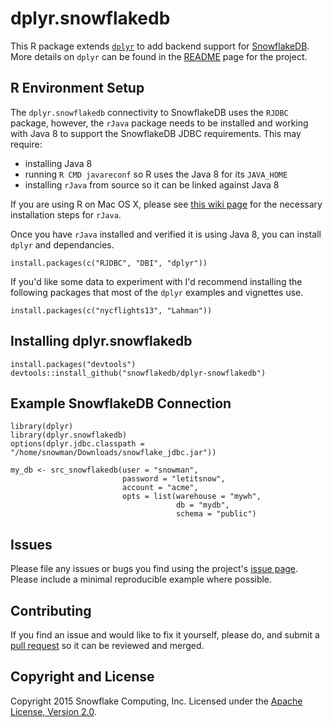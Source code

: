 <!--
Copyright 2015 Snowflake Computing Inc.

Licensed under the Apache License, Version 2.0 (the "License");
you may not use this file except in compliance with the License.
You may obtain a copy of the License at

http://www.apache.org/licenses/LICENSE-2.0

Unless required by applicable law or agreed to in writing, software
distributed under the License is distributed on an "AS IS" BASIS,
WITHOUT WARRANTIES OR CONDITIONS OF ANY KIND, either express or implied.
See the License for the specific language governing permissions and
limitations under the License.
-->

# dplyr.snowflakedb

This R package extends [`dplyr`](https://github.com/hadley/dplyr) to add backend support for [SnowflakeDB](https://snowflake.net).  More details on `dplyr` can be found in the [README](https://github.com/hadley/dplyr/blob/master/README.md) page for the project.

## R Environment Setup

The `dplyr.snowflakedb` connectivity to SnowflakeDB uses the `RJDBC` package, however,  the `rJava` package needs to be installed and working with Java 8 to support the SnowflakeDB JDBC requirements.  This may require:

* installing Java 8
* running `R CMD javareconf` so R uses the Java 8 for its `JAVA_HOME`
* installing `rJava` from source so it can be linked against Java 8

If you are using R on Mac OS X, please see [this wiki page](https://github.com/snowflakedb/dplyr-snowflakedb/wiki/Configuring-R-rJava-RJDBC-on-Mac-OS-X) for the necessary installation steps for `rJava`.

Once you have `rJava` installed and verified it is using Java 8, you can install `dplyr` and dependancies.

```
install.packages(c("RJDBC", "DBI", "dplyr"))
```

If you'd like some data to experiment with I'd recommend installing the following packages that most of the `dplyr` examples and vignettes use.

```
install.packages(c("nycflights13", "Lahman"))
```

## Installing dplyr.snowflakedb

```
install.packages("devtools")
devtools::install_github("snowflakedb/dplyr-snowflakedb")
```

## Example SnowflakeDB Connection

```
library(dplyr)
library(dplyr.snowflakedb)
options(dplyr.jdbc.classpath = "/home/snowman/Downloads/snowflake_jdbc.jar"))

my_db <- src_snowflakedb(user = "snowman",
                         password = "letitsnow",
                         account = "acme",
                         opts = list(warehouse = "mywh",
                                     db = "mydb",
                                     schema = "public")
```

##  Issues

Please file any issues or bugs you find using the project's [issue page](https://github.com/snowflakedb/dplyr-snowflakedb/issues).  Please include a minimal reproducible example where possible.

## Contributing

If you find an issue and would like to fix it yourself, please do, and submit a [pull request](https://help.github.com/articles/using-pull-requests/) so it can be reviewed and merged.

## Copyright and License

Copyright 2015 Snowflake Computing, Inc. Licensed under the [Apache License, Version 2.0](https://github.com/snowflakedb/dplyr-snowflakedb/blob/master/LICENSE).
